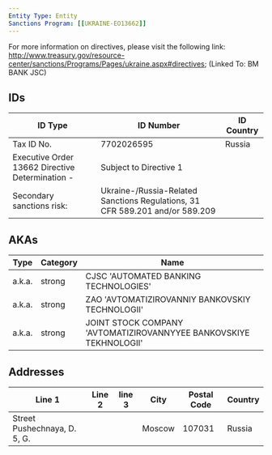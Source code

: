 ```yaml
---
Entity Type: Entity
Sanctions Program: [[UKRAINE-EO13662]]
---
```

For more information on directives, please visit the following link: http://www.treasury.gov/resource-center/sanctions/Programs/Pages/ukraine.aspx#directives; (Linked To: BM BANK JSC)

## IDs
| ID Type | ID Number | ID Country |
|---------|-----------|------------|
| Tax ID No. | 7702026595 | Russia |
| Executive Order 13662 Directive Determination - | Subject to Directive 1 |  |
| Secondary sanctions risk: | Ukraine-/Russia-Related Sanctions Regulations, 31 CFR 589.201 and/or 589.209 |  |


## AKAs
| Type | Category | Name      | 
|------|----------|-----------|
| a.k.a. | strong | CJSC 'AUTOMATED BANKING TECHNOLOGIES' |
| a.k.a. | strong | ZAO 'AVTOMATIZIROVANNIY BANKOVSKIY TECHNOLOGII' |
| a.k.a. | strong | JOINT STOCK COMPANY 'AVTOMATIZIROVANNYYEE BANKOVSKIYE TEKHNOLOGII' |


## Addresses
| Line 1 | Line 2 | line 3 | City | Postal Code| Country | 
|--------|--------|--------|------|------------|---------|
| Street Pushechnaya, D. 5, G. |  |  | Moscow | 107031 | Russia |

